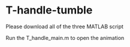 # T-handle-tumble

Please download all of the three MATLAB script

Run the T_handle_main.m to open the animation
